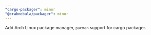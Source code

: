 ```yaml
---
"cargo-packager": minor
"@crabnebula/packager": minor
---
```


Add Arch Linux package manager, `pacman` support for cargo packager.
